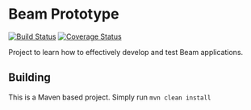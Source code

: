 # Beam Prototype
[![Build Status](https://travis-ci.org/ccaspanello/beam-prototype.svg?branch=master)](https://travis-ci.org/ccaspanello/beam-prototype)
[![Coverage Status](https://coveralls.io/repos/github/ccaspanello/beam-prototype/badge.svg?branch=master)](https://coveralls.io/github/ccaspanello/beam-prototype?branch=master)

Project to learn how to effectively develop and test Beam applications.

## Building
This is a Maven based project.  Simply run `mvn clean install`